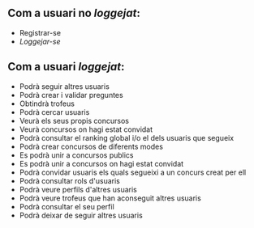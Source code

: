 ## Com a usuari no _loggejat_:
* Registrar-se
* _Loggejar-se_
## Com a usuari *loggejat*:
* Podrà seguir altres usuaris
* Podrà crear i validar preguntes
* Obtindrà trofeus
* Podrà cercar usuaris
* Veurà els seus propis concursos
* Veurà concursos on hagi estat convidat
* Podrà consultar el ranking global i/o el dels usuaris que segueix
* Podrà crear concursos de diferents modes
* Es podrà unir a concursos publics
* Es podrà unir a concursos on hagi estat convidat
* Podrà convidar usuaris els quals segueixi a un concurs creat per ell
* Podrà consultar rols d'usuaris
* Podrà veure perfils d'altres usuaris
* Podrà veure trofeus que han aconseguit altres usuaris
* Podrà consultar el seu perfil
* Podrà deixar de seguir altres usuaris